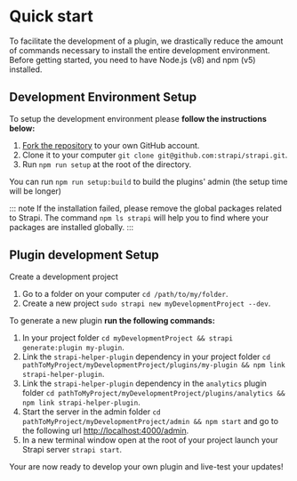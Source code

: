 # Quick start

To facilitate the development of a plugin, we drastically reduce the amount of commands necessary to install the entire development environment. Before getting started, you need to have Node.js (v8)  and npm (v5) installed.

## Development Environment Setup

To setup the development environment please **follow the instructions below:**

1. [Fork the repository](https://github.com/strapi/strapi) to your own GitHub account.
2. Clone it to your computer `git clone git@github.com:strapi/strapi.git`.
3. Run `npm run setup` at the root of the directory.

You can run `npm run setup:build` to build the plugins' admin (the setup time will be longer)

::: note
If the installation failed, please remove the global packages related to Strapi. The command `npm ls strapi` will help you to find where your packages are installed globally.
:::

## Plugin development Setup

Create a development project

1. Go to a folder on your computer `cd /path/to/my/folder`.
2. Create a new project `sudo strapi new myDevelopmentProject --dev`.

To generate a new plugin **run the following commands:**
1. In your project folder `cd myDevelopmentProject && strapi generate:plugin my-plugin`.
2. Link the `strapi-helper-plugin` dependency in your project folder `cd pathToMyProject/myDevelopmentProject/plugins/my-plugin && npm link strapi-helper-plugin`.
3. Link the `strapi-helper-plugin` dependency in the `analytics` plugin folder `cd pathToMyProject/myDevelopmentProject/plugins/analytics && npm link strapi-helper-plugin`.
4. Start the server in the admin folder `cd pathToMyProject/myDevelopmentProject/admin && npm start` and go to the following url [http://localhost:4000/admin](http://localhost:4000/admin).
5. In a new terminal window open at the root of your project launch your Strapi server `strapi start`.


Your are now ready to develop your own plugin and live-test your updates!
